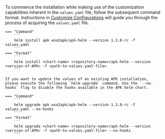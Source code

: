 To commence the installation while making use of the customization capabilities inherent in the `values.yaml` file, follow the subsequent command format. Instructions in <a href="../../setup/Customize-Configurations" target="_blank">Customize Configurations</a> will guide you through the process of acquiring the `values.yaml` file.

    === "Command"
        ```
        helm install apk wso2apk/apk-helm --version 1.3.0-rc -f values.yaml
        ```
    === "Format"
        ```
        helm install <chart-name> <repository-name>/apk-helm --version <version-of-APK> -f <path-to-values.yaml-file>
        ```

    If you want to update the values of an existing APK installation, please execute the following `helm upgrade` command. Use the `--no-hooks` flag to disable the hooks available in the APK helm chart.

    === "Command"
        ```
        helm upgrade apk wso2apk/apk-helm --version 1.3.0-rc -f values.yaml --no-hooks
        ```
    === "Format"
        ```
        helm upgrade <chart-name> <repository-name>/apk-helm --version <version-of-APK> -f <path-to-values.yaml-file> --no-hooks
        ```